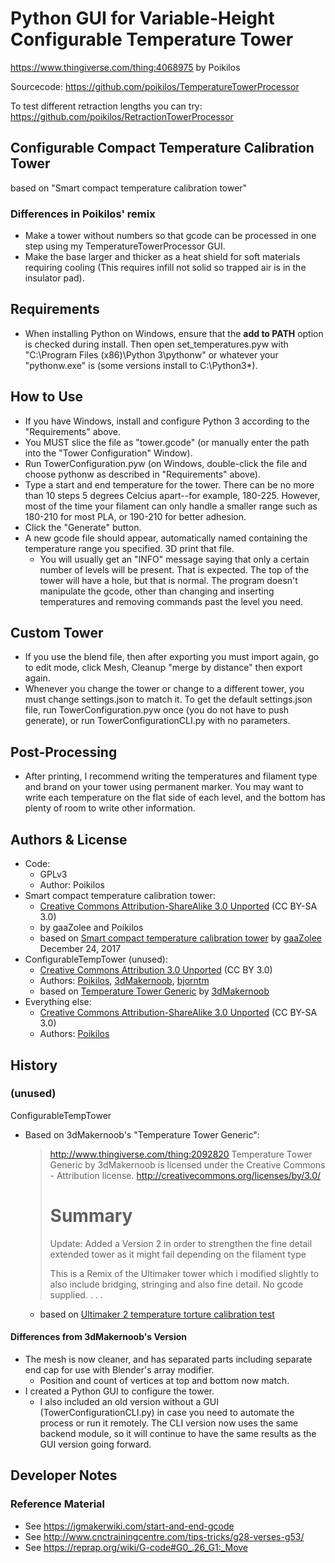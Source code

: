 # Python GUI for Variable-Height Configurable Temperature Tower
https://www.thingiverse.com/thing:4068975 by Poikilos

Sourcecode: https://github.com/poikilos/TemperatureTowerProcessor

To test different retraction lengths you can try: https://github.com/poikilos/RetractionTowerProcessor


## Configurable Compact Temperature Calibration Tower
based on "Smart compact temperature calibration tower"

### Differences in Poikilos' remix
- Make a tower without numbers so that gcode can be processed in one step using my TemperatureTowerProcessor GUI.
- Make the base larger and thicker as a heat shield for soft materials requiring cooling (This requires infill not solid so trapped air is in the insulator pad).


## Requirements
- When installing Python on Windows, ensure that the **add to PATH** option is checked during install. Then open set_temperatures.pyw with "C:\Program Files (x86)\Python 3\pythonw" or whatever your "pythonw.exe" is (some versions install to C:\Python3*).


## How to Use
- If you have Windows, install and configure Python 3 according to the "Requirements" above.
- You MUST slice the file as "tower.gcode" (or manually enter the path into the "Tower Configuration" Window).
- Run TowerConfiguration.pyw (on Windows, double-click the file and choose pythonw as described in "Requirements" above).
- Type a start and end temperature for the tower. There can be no more than 10 steps 5 degrees Celcius apart--for example, 180-225. However, most of the time your filament can only handle a smaller range such as 180-210 for most PLA, or 190-210 for better adhesion.
- Click the "Generate" button.
- A new gcode file should appear, automatically named containing the temperature range you specified. 3D print that file.
  - You will usually get an "INFO" message saying that only a certain number of levels will be present. That is expected. The top of the tower will have a hole, but that is normal. The program doesn't manipulate the gcode, other than changing and inserting temperatures and removing commands past the level you need.


## Custom Tower
- If you use the blend file, then after exporting you must import again, go to edit mode, click Mesh, Cleanup "merge by distance" then export again.
- Whenever you change the tower or change to a different tower, you must change settings.json to match it. To get the default settings.json file, run TowerConfiguration.pyw once (you do not have to push generate), or run TowerConfigurationCLI.py with no parameters.


## Post-Processing
- After printing, I recommend writing the temperatures and filament type and brand on your tower using permanent marker. You may want to write each temperature on the flat side of each level, and the bottom has plenty of room to write other information.


## Authors & License
- Code:
  - GPLv3
  - Author: Poikilos
- Smart compact temperature calibration tower:
  - [Creative Commons Attribution-ShareAlike 3.0 Unported](https://creativecommons.org/licenses/by-sa/3.0/) (CC BY-SA 3.0)
  - by gaaZolee and Poikilos
  - based on [Smart compact temperature calibration tower](https://www.thingiverse.com/thing:2729076) by [gaaZolee](https://www.thingiverse.com/gaaZolee) December 24, 2017
- ConfigurableTempTower (unused):
  - [Creative Commons Attribution 3.0 Unported](http://creativecommons.org/licenses/by/3.0/) (CC BY 3.0)
  - Authors: [Poikilos](https://www.thingiverse.com/poikilos), [3dMakernoob](https://www.thingiverse.com/3dMakernoob), [bjorntm](https://www.thingiverse.com/bjorntm)
  - based on [Temperature Tower Generic](http://www.thingiverse.com/thing:2092820) by [3dMakernoob](https://www.thingiverse.com/3dMakernoob)
- Everything else:
  - [Creative Commons Attribution-ShareAlike 3.0 Unported](https://creativecommons.org/licenses/by-sa/3.0/) (CC BY-SA 3.0)
  - Authors: [Poikilos](https://www.thingiverse.com/poikilos)


## History

### (unused)
ConfigurableTempTower
- Based on 3dMakernoob's "Temperature Tower Generic":
  > http://www.thingiverse.com/thing:2092820
  > Temperature Tower Generic by 3dMakernoob is licensed under the Creative Commons - Attribution license.
  > http://creativecommons.org/licenses/by/3.0/
  >
  > # Summary
  >
  > Update: Added a Version 2 in order to strengthen the fine detail extended tower as it might fail depending on the filament type
  >
  > This is a Remix of the Ultimaker tower which i modified slightly to also include bridging, stringing and also fine detail. No gcode supplied. . . .
  - based on [Ultimaker 2 temperature torture calibration test](http://www.thingiverse.com/thing:696093)
#### Differences from 3dMakernoob's Version
- The mesh is now cleaner, and has separated parts including separate end cap for use with Blender's array modifier.
  - Position and count of vertices at top and bottom now match.
- I created a Python GUI to configure the tower.
  - I also included an old version without a GUI (TowerConfigurationCLI.py) in case you need to automate the process or run it remotely. The CLI version now uses the same backend module, so it will continue to have the same results as the GUI version going forward.


## Developer Notes
### Reference Material
- See <https://jgmakerwiki.com/start-and-end-gcode>
- See <http://www.cnctrainingcentre.com/tips-tricks/g28-verses-g53/>
- See <https://reprap.org/wiki/G-code#G0_.26_G1:_Move>
